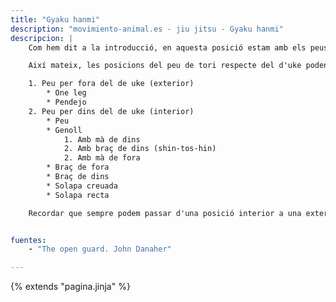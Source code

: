 ```yaml
---
title: "Gyaku hanmi"
description: "movimiento-animal.es - jiu jitsu - Gyaku hanmi"
descripcion: |
    Com hem dit a la introducció, en aquesta posició estam amb els peus contraris devant, p.e. tori té el peu esquerra devant i uke el dret.

    Així mateix, les posicions del peu de tori respecte del d'uke poden ser:

    1. Peu per fora del de uke (exterior)
        * One leg
        * Pendejo
    2. Peu per dins del de uke (interior)
        * Peu 
        * Genoll
            1. Amb mà de dins
            2. Amb braç de dins (shin-tos-hin)
            2. Amb mà de fora
        * Braç de fora
        * Braç de dins
        * Solapa creuada
        * Solapa recta

    Recordar que sempre podem passar d'una posició interior a una exterior o a l'inrevés, mogent el nostre peu.


fuentes:
    - "The open guard. John Danaher"    

---
```

{% extends  "pagina.jinja" %}